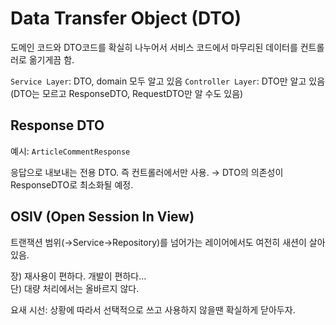 # Data Transfer Object (DTO)
도메인 코드와 DTO코드를 확실히 나누어서 서비스 코드에서 마무리된 데이터를 컨트롤러로 옮기게끔 함.

`Service Layer`: DTO, domain 모두 알고 있음
`Controller Layer`: DTO만 알고 있음 (DTO는 모르고 ResponseDTO, RequestDTO만 알 수도 있음)
## Response DTO
예시: `ArticleCommentResponse`

응답으로 내보내는 전용 DTO. 즉 컨트롤러에서만 사용. &rarr; DTO의 의존성이 ResponseDTO로 최소화될 예정.
## OSIV (Open Session In View)
트랜잭션 범위(&rarr;Service&rarr;Repository)를 넘어가는 레이어에서도 여전히 새션이 살아있음.

장) 재사용이 편하다. 개발이 편하다...  
단) 대량 처리에서는 올바르지 않다.

요새 시선: 상황에 따라서 선택적으로 쓰고 사용하지 않을땐 확실하게 닫아두자.